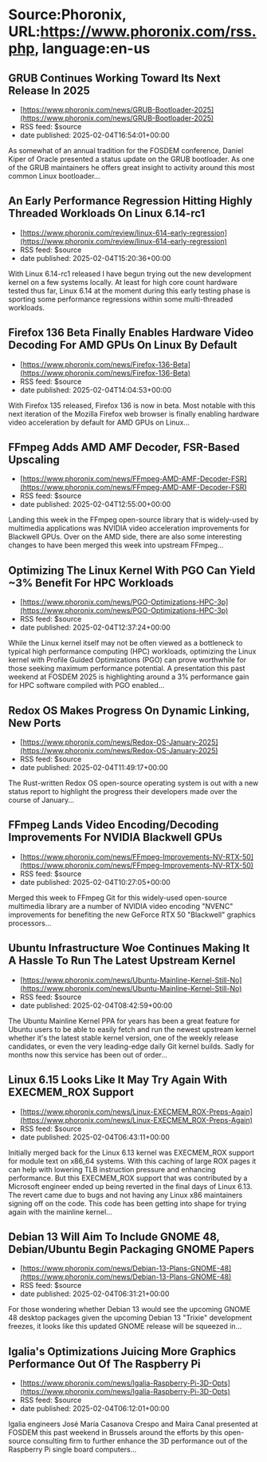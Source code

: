 # Source:Phoronix, URL:https://www.phoronix.com/rss.php, language:en-us

## GRUB Continues Working Toward Its Next Release In 2025
 - [https://www.phoronix.com/news/GRUB-Bootloader-2025](https://www.phoronix.com/news/GRUB-Bootloader-2025)
 - RSS feed: $source
 - date published: 2025-02-04T16:54:01+00:00

As somewhat of an annual tradition for the FOSDEM conference, Daniel Kiper of Oracle presented a status update on the GRUB bootloader. As one of the GRUB maintainers he offers great insight to activity around this most common Linux bootloader...

## An Early Performance Regression Hitting Highly Threaded Workloads On Linux 6.14-rc1
 - [https://www.phoronix.com/review/linux-614-early-regression](https://www.phoronix.com/review/linux-614-early-regression)
 - RSS feed: $source
 - date published: 2025-02-04T15:20:36+00:00

With Linux 6.14-rc1 released I have begun trying out the new development kernel on a few systems locally. At least for high core count hardware tested thus far, Linux 6.14 at the moment during this early testing phase is sporting some performance regressions within some multi-threaded workloads.

## Firefox 136 Beta Finally Enables Hardware Video Decoding For AMD GPUs On Linux By Default
 - [https://www.phoronix.com/news/Firefox-136-Beta](https://www.phoronix.com/news/Firefox-136-Beta)
 - RSS feed: $source
 - date published: 2025-02-04T14:04:53+00:00

With Firefox 135 released, Firefox 136 is now in beta. Most notable with this next iteration of the Mozilla Firefox web browser is finally enabling hardware video acceleration by default for AMD GPUs on Linux...

## FFmpeg Adds AMD AMF Decoder, FSR-Based Upscaling
 - [https://www.phoronix.com/news/FFmpeg-AMD-AMF-Decoder-FSR](https://www.phoronix.com/news/FFmpeg-AMD-AMF-Decoder-FSR)
 - RSS feed: $source
 - date published: 2025-02-04T12:55:00+00:00

Landing this week in the FFmpeg open-source library that is widely-used by multimedia applications was NVIDIA video acceleration improvements for Blackwell GPUs. Over on the AMD side, there are also some interesting changes to have been merged this week into upstream FFmpeg...

## Optimizing The Linux Kernel With PGO Can Yield ~3% Benefit For HPC Workloads
 - [https://www.phoronix.com/news/PGO-Optimizations-HPC-3p](https://www.phoronix.com/news/PGO-Optimizations-HPC-3p)
 - RSS feed: $source
 - date published: 2025-02-04T12:37:24+00:00

While the Linux kernel itself may not be often viewed as a bottleneck to typical high performance computing (HPC) workloads, optimizing the Linux kernel with Profile Guided Optimizations (PGO) can prove worthwhile for those seeking maximum performance potential. A presentation this past weekend at FOSDEM 2025 is highlighting around a 3% performance gain for HPC software compiled with PGO enabled...

## Redox OS Makes Progress On Dynamic Linking, New Ports
 - [https://www.phoronix.com/news/Redox-OS-January-2025](https://www.phoronix.com/news/Redox-OS-January-2025)
 - RSS feed: $source
 - date published: 2025-02-04T11:49:17+00:00

The Rust-written Redox OS open-source operating system is out with a new status report to highlight the progress their developers made over the course of January...

## FFmpeg Lands Video Encoding/Decoding Improvements For NVIDIA Blackwell GPUs
 - [https://www.phoronix.com/news/FFmpeg-Improvements-NV-RTX-50](https://www.phoronix.com/news/FFmpeg-Improvements-NV-RTX-50)
 - RSS feed: $source
 - date published: 2025-02-04T10:27:05+00:00

Merged this week to FFmpeg Git for this widely-used open-source multimedia library are a number of NVIDIA video encoding "NVENC" improvements for benefiting the new GeForce RTX 50 "Blackwell" graphics processors...

## Ubuntu Infrastructure Woe Continues Making It A Hassle To Run The Latest Upstream Kernel
 - [https://www.phoronix.com/news/Ubuntu-Mainline-Kernel-Still-No](https://www.phoronix.com/news/Ubuntu-Mainline-Kernel-Still-No)
 - RSS feed: $source
 - date published: 2025-02-04T08:42:59+00:00

The Ubuntu Mainline Kernel PPA for years has been a great feature for Ubuntu users to be able to easily fetch and run the newest upstream kernel whether it's the latest stable kernel version, one of the weekly release candidates, or even the very leading-edge daily Git kernel builds. Sadly for months now this service has been out of order...

## Linux 6.15 Looks Like It May Try Again With EXECMEM_ROX Support
 - [https://www.phoronix.com/news/Linux-EXECMEM_ROX-Preps-Again](https://www.phoronix.com/news/Linux-EXECMEM_ROX-Preps-Again)
 - RSS feed: $source
 - date published: 2025-02-04T06:43:11+00:00

Initially merged back for the Linux 6.13 kernel was EXECMEM_ROX support for module text on x86_64 systems. With this caching of large ROX pages it can help with lowering TLB instruction pressure and enhancing performance. But this EXECMEM_ROX support that was contributed by a Microsoft engineer ended up being reverted in the final days of Linux 6.13. The revert came due to bugs and not having any Linux x86 maintainers signing off on the code. This code has been getting into shape for trying again with the mainline kernel...

## Debian 13 Will Aim To Include GNOME 48, Debian/Ubuntu Begin Packaging GNOME Papers
 - [https://www.phoronix.com/news/Debian-13-Plans-GNOME-48](https://www.phoronix.com/news/Debian-13-Plans-GNOME-48)
 - RSS feed: $source
 - date published: 2025-02-04T06:31:21+00:00

For those wondering whether Debian 13 would see the upcoming GNOME 48 desktop packages given the upcoming Debian 13 "Trixie" development freezes, it looks like this updated GNOME release will be squeezed in...

## Igalia's Optimizations Juicing More Graphics Performance Out Of The Raspberry Pi
 - [https://www.phoronix.com/news/Igalia-Raspberry-Pi-3D-Opts](https://www.phoronix.com/news/Igalia-Raspberry-Pi-3D-Opts)
 - RSS feed: $source
 - date published: 2025-02-04T06:12:01+00:00

Igalia engineers José María Casanova Crespo and Maíra Canal presented at FOSDEM this past weekend in Brussels around the efforts by this open-source consulting firm to further enhance the 3D performance out of the Raspberry Pi single board computers...

